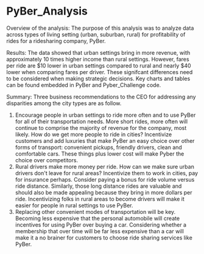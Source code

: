 # PyBer_Analysis
Overview of the analysis: The purpose of this analysis was to analyze data across types of living setting (urban, suburban, rural) for profitability of rides for a ridesharing company, PyBer.

Results: The data showed that urban settings bring in more revenue, with approximately 10 times higher income than rural settings. However, fares per ride are $10 lower in urban settings compared to rural and nearly $40 lower when comparing fares per driver. These signifcant differences need to be considered when making strategic decisions.
Key charts and tables can be found embedded in PyBer and Pyber_Challenge code.

Summary: Three business recommendations to the CEO for addressing any disparities among the city types are as follow. 
1. Encourage people in urban settings to ride more often and to use PyBer for all of their transportation needs. More short rides, more often will continue to comprise the majority of revenue for the company, most likely. How do we get more people to ride in cities? Incentivize customers and add luxuries that make PyBer an easy choice over other forms of transport: convenient pickups, friendly drivers, clean and comfortable cars. These things plus lower cost will make Pyber the choice over competitors.
2. Rural drivers make more money per ride. How can we make sure urban drivers don't leave for rural areas? Incentivize them to work in cities, pay for insurance perhaps. Consider paying a bonus for ride volume versus ride distance. Similarly, those long distance rides are valuable and should also be made appealing because they bring in more dollars per ride. Incentivizing folks in rural areas to become drivers will make it easier for people in rural settings to use PyBer. 
3. Replacing other convenient modes of transportation will be key. Becoming less expensive that the personal automobile will create incentives for using PyBer over buying a car. Considering whether a membership that over time will be far less expensive than a car will make it a no brainer for customers to choose ride sharing services like PyBer. 
